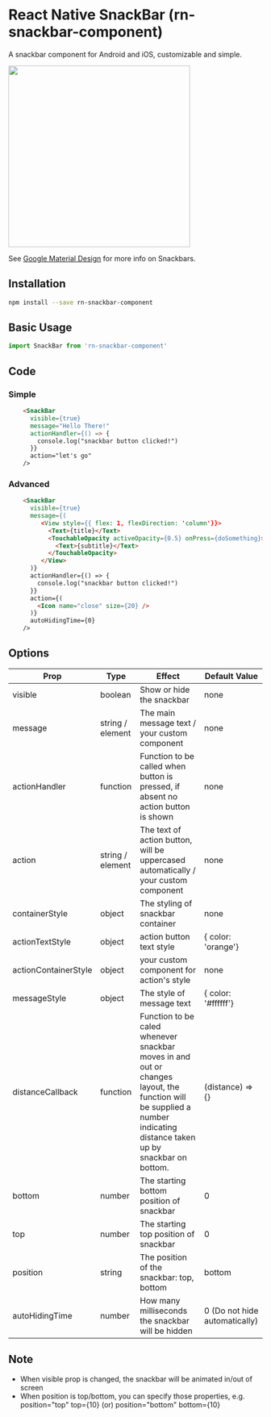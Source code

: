 # React Native SnackBar (rn-snackbar-component)
A snackbar component for Android and iOS, customizable and simple.

<img src="https://i.imgur.com/UHiSUTe.jpg" width=360 />

See [Google Material Design](https://material.io/guidelines/components/snackbars-toasts.html) for more info on Snackbars.

## Installation

```sh
npm install --save rn-snackbar-component
```

## Basic Usage

```javascript
import SnackBar from 'rn-snackbar-component'
```

## Code

### Simple

```html
    <SnackBar
      visible={true}
      message="Hello There!"
      actionHandler={() => {
        console.log("snackbar button clicked!")
      }}
      action="let's go"
    />
```

### Advanced
```html
    <SnackBar
      visible={true}
      message={(
         <View style={{ flex: 1, flexDirection: 'column'}}>
           <Text>{title}</Text>
           <TouchableOpacity activeOpacity={0.5} onPress={doSomething}>
             <Text>{subtitle}</Text>
           </TouchableOpacity>
         </View>
      )}
      actionHandler={() => {
        console.log("snackbar button clicked!")
      }}
      action={(
        <Icon name="close" size={20} />
      )}
      autoHidingTime={0}
    />
```

## Options
| Prop        | Type           | Effect  | Default Value |
| ------------- |-------------| -----| -----|
| visible | boolean | Show or hide the snackbar | none |
| message | string / element | The main message text / your custom component | none |
| actionHandler | function | Function to be called when button is pressed, if absent no action button is shown | none |
| action | string / element | The text of action button, will be uppercased automatically / your custom component | none |
| containerStyle | object | The styling of snackbar container | none |
| actionTextStyle | object | action button text style | { color: 'orange'} |
| actionContainerStyle | object | your custom component for action's style | none |
| messageStyle | object | The style of message text | { color: '#ffffff'} |
| distanceCallback | function | Function to be caled whenever snackbar moves in and out or changes layout, the function will be supplied a number indicating distance taken up by snackbar on bottom. | (distance) => {} |
| bottom | number | The starting bottom position of snackbar | 0 |
| top | number | The starting top position of snackbar | 0 |
| position | string | The position of the snackbar: top, bottom | bottom |
| autoHidingTime | number | How many milliseconds the snackbar will be hidden | 0 (Do not hide automatically) |

## Note

* When visible prop is changed, the snackbar will be animated in/out of screen
* When position is top/bottom, you can specify those properties, e.g.
  position="top" top={10} (or) position="bottom" bottom={10}
